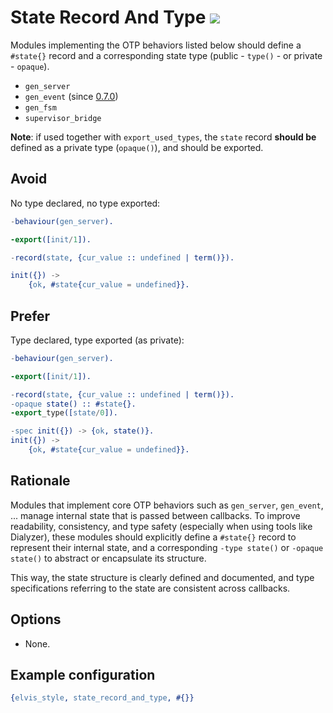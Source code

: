 # State Record And Type ![](https://img.shields.io/badge/BEAM-yes-orange)

Modules implementing the OTP behaviors listed below should define a `#state{}` record and a
corresponding state type (public - `type()` - or private - `opaque`).

- `gen_server`
- `gen_event` (since [0.7.0](https://github.com/inaka/elvis_core/releases/tag/0.7.0))
- `gen_fsm`
- `supervisor_bridge`

**Note**: if used together with `export_used_types`, the `state` record **should be** defined as a
private type (`opaque()`), and should be exported.

## Avoid

No type declared, no type exported:

```erlang
-behaviour(gen_server).

-export([init/1]).

-record(state, {cur_value :: undefined | term()}).

init({}) ->
    {ok, #state{cur_value = undefined}}.
```

## Prefer

Type declared, type exported (as private):

```erlang
-behaviour(gen_server).

-export([init/1]).

-record(state, {cur_value :: undefined | term()}).
-opaque state() :: #state{}.
-export_type([state/0]).

-spec init({}) -> {ok, state()}.
init({}) ->
    {ok, #state{cur_value = undefined}}.
```

## Rationale

Modules that implement core OTP behaviors such as `gen_server`, `gen_event`, ... manage internal
state that is passed between callbacks. To improve readability, consistency, and type safety
(especially when using tools like Dialyzer), these modules should explicitly define a `#state{}`
record to represent their internal state, and a corresponding `-type state()` or `-opaque state()`
to abstract or encapsulate its structure.

This way, the state structure is clearly defined and documented, and type specifications referring
to the state are consistent across callbacks.

## Options

- None.

## Example configuration

```erlang
{elvis_style, state_record_and_type, #{}}
```
